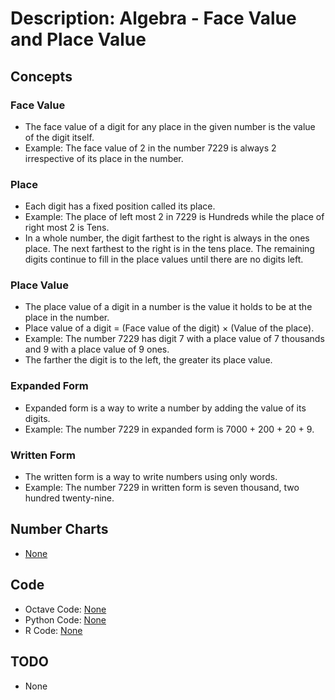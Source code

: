# Description: Algebra - Face Value and Place Value

## Concepts
### Face Value
- The face value of a digit for any place in the given number is the value of the digit itself.
- Example: The face value of 2 in the number 7229 is always 2 irrespective of its place in the number.

### Place
- Each digit has a fixed position called its place. 
- Example: The place of left most 2 in 7229 is Hundreds while the place of right most 2 is Tens. 
- In a whole number, the digit farthest to the right is always in the ones place. The next farthest to the 
  right is in the tens place. The remaining digits continue to fill in the place values until there are no digits left.

### Place Value
- The place value of a digit in a number is the value it holds to be at the place in the number. 
- Place value of a digit = (Face value of the digit) × (Value of the place).
- Example: The number 7229 has digit 7 with a place value of 7 thousands and 9 with a place value of 9 ones.
- The farther the digit is to the left, the greater its place value.

### Expanded Form 
- Expanded form is a way to write a number by adding the value of its digits. 
- Example: The number 7229 in expanded form is 7000 + 200 + 20 + 9.

### Written Form
- The written form is a way to write numbers using only words. 
- Example: The number 7229 in written form is seven thousand, two hundred twenty-nine. 

## Number Charts
* [None](#0)

## Code
* Octave Code: [None](#0)
* Python Code: [None](#0)
* R Code: [None](#0)

## TODO
- None
